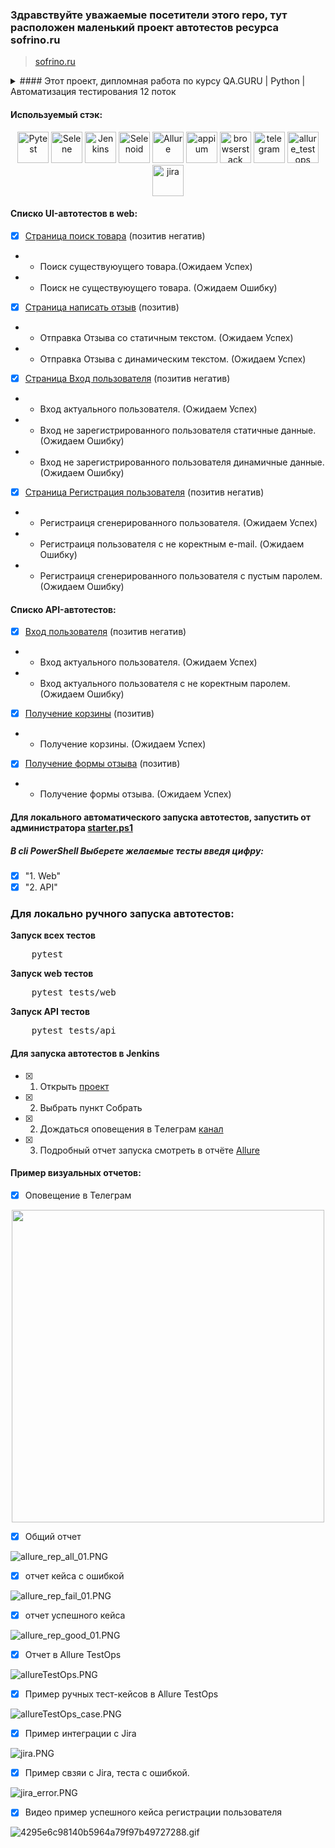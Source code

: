 ### Здравствуйте уважаемые посетители этого repo, тут расположен маленький проект автотестов ресурса sofrino.ru

> <a target="_blank" href="https://sofrino.ru/">sofrino.ru</a>

<details>
  <summary> #### Этот проект, дипломная работа по курсу QA.GURU | Python | Автоматизация тестирования 12 поток</summary>
В этом проект представлены демонстрационные тесты для практики и обучения на курсе.</summary>
</details>

#### Используемый стэк:

<div align="center">
    <img title="Pytest" width="50" src="resources/img/pytest-original-wordmark.svg">
    <img title="Selene" width="50" src="resources/img/selene.png">
    <img title="Jenkins" width="50" height="50" src="resources/img/Jenkins.png">
    <img title="Selenoid" width="50" src="resources/img/Selenoid.png">
    <img title="Allure" width="50" src="resources/img/Allure_Report.png">
    <img title="appium" width="50" src="resources/img/appium.png">
    <img title="browserstack" width="50" src="resources/img/browserstack.png">
    <img title="telegram" width="50" src="resources/img/telegram.png">
    <img title="allure_testops" width="50" src="resources/img/allure_testops.png">
    <img title="jira" width="50" src="resources/img/jira_logo.png">
</div>

#### Cписко UI-автотестов в web:

- [x] [Страница поиск товара](tests/web/test_find_product.py) (позитив негатив)
-
    * Поиск существуюущего товара.(Ожидаем Успех)
-
    * Поиск не существуюущего товара. (Ожидаем Ошибку)
- [x] [Страница написать отзыв](tests/web/test_review.py) (позитив)
-
    * Отправка Отзыва со статичным текстом. (Ожидаем Успех)
-
    * Отправка Отзыва с динамическим текстом. (Ожидаем Успех)
- [x] [Страница Вход пользователя](tests/web/test_user_login.py) (позитив негатив)
-
    * Вход актуального пользователя. (Ожидаем Успех)
-
    * Вход не зарегистрированного пользователя статичные данные. (Ожидаем Ошибку)
-
    * Вход не зарегистрированного пользователя динамичные данные. (Ожидаем Ошибку)
- [x] [Страница Регистрация пользователя](tests/web/test_register_user.py) (позитив негатив)
-
    * Регистраиця сгенерированного пользователя. (Ожидаем Успех)
-
    * Регистраиця пользователя с не коректным e-mail. (Ожидаем Ошибку)
-
    * Регистраиця сгенерированного пользователя с пустым паролем. (Ожидаем Ошибку)

#### Cписко API-автотестов:

- [x] [Вход пользователя](tests/api/test_login.py) (позитив негатив)
-
    * Вход актуального пользователя. (Ожидаем Успех)
-
    * Вход актуального пользователя с не коректным паролем. (Ожидаем Ошибку)
- [x] [Получение корзины](tests/api/test_get_api.py) (позитив)
-
    * Получение корзины. (Ожидаем Успех)
- [x] [Получение формы отзыва](tests/api/test_get_api.py) (позитив)
-
    * Получение формы отзыва. (Ожидаем Успех)

#### Для локального автоматического запуска автотестов, запустить от администратора [starter.ps1](starter.ps1)

##### В cli PowerShell Выберете желаемые тесты введя цифру:

- [x] "1. Web"
- [x] "2. API"

<h3> Для локально ручного запуска автотестов:</h3>
<p><b>Запуск всех тестов</b></p>
<pre>
    pytest
</pre>
<p><b>Запуск web тестов</b></p>
<pre>
    pytest tests/web
</pre>
<p><b>Запуск API тестов</b></p>
<pre>
    pytest tests/api
</pre>

#### Для запуска автотестов в Jenkins

- [x] 1. Открыть <a target="_blank" href="https://jenkins.autotests.cloud/job/C12-jonickc-diplom-TestOps-unit22/">
       проект</a>
- [x] 
    2. Выбрать пункт Собрать
- [x] 
    2. Дождаться оповещения в Tелеграм [канал](https://t.me/+D-lMxBsV3vFhOWUy)
- [x] 
    3. Подробный отчет запуска смотреть в
       отчёте [Allure](https://jenkins.autotests.cloud/job/C12-jonickc-diplom-TestOps-unit22/allure/)

#### Пример визуальных отчетов:

- [x] Оповещение в Телеграм

<div align="center">
    <img width="500" src="resources/img/teleg_report.PNG">
</div>

- [x] Общий отчет

![allure_rep_all_01.PNG](resources/img/allure_rep_all_01.PNG)

- [x] отчет кейса с ошибкой

![allure_rep_fail_01.PNG](resources/img/allure_rep_fail_01.PNG)

- [x] отчет успешного кейса

![allure_rep_good_01.PNG](resources/img/allure_rep_good_01.PNG)

- [x] Отчет в Allure TestOps

![allureTestOps.PNG](resources/img/allureTestOps.PNG)

- [x] Пример ручных тест-кейсов в Allure TestOps

![allureTestOps_case.PNG](resources/img/allureTestOps_case.PNG)

- [x] Пример интеграции с Jira

![jira.PNG](resources/img/jira.PNG)

- [x] Пример свзяи с Jira, теста с ошибкой.

![jira_error.PNG](resources/img/jira_error.PNG)

- [x] Видео пример успешного кейса регистрации пользователя

![4295e6c98140b5964a79f97b49727288.gif](resources/img/4295e6c98140b5964a79f97b49727288.gif)
